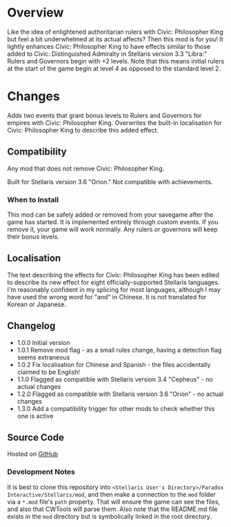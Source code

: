 # Overview

Like the idea of enlightened authoritarian rulers with Civic: Philosopher King but feel a bit underwhelmed at its actual affects?  Then this mod is for you!  It lightly enhances Civic: Philosopher King to have effects similar to those added to Civic: Distinguished Admiralty in Stellaris version 3.3 "Libra:" Rulers and Governors begin with +2 levels.  Note that this means initial rulers at the start of the game begin at level 4 as opposed to the standard level 2.

# Changes

Adds two events that grant bonus levels to Rulers and Governors for empires with Civic: Philosopher King.  Overwrites the built-in localisation for Civic: Philosopher King to describe this added effect.

## Compatibility

Any mod that does not remove Civic: Philosopher King.

Built for Stellaris version 3.6 "Orion."  Not compatible with achievements.

### When to Install

This mod can be safely added or removed from your savegame after the game has started.  It is implemented entirely through custom events.  If you remove it, your game will work normally.  Any rulers or governors will keep their bonus levels.

## Localisation

The text describing the effects for Civic: Philosopher King has been edited to describe its new effect for eight officially-supported Stellaris languages.  I'm reasonably confident in my splicing for most languages, although I may have used the wrong word for "and" in Chinese.  It is not translated for Korean or Japanese.

## Changelog

* 1.0.0 Initial version
* 1.0.1 Remove mod flag - as a small rules change, having a detection flag seems extraneous
* 1.0.2 Fix localisation for Chinese and Spanish - the files accidentally claimed to be English!
* 1.1.0 Flagged as compatible with Stellaris version 3.4 "Cepheus" - no actual changes
* 1.2.0 Flagged as compatible with Stellaris version 3.6 "Orion" - no actual changes
* 1.3.0 Add a compatibility trigger for other mods to check whether this one is active

## Source Code

Hosted on [GitHub](https://github.com/corsairmarks/civic_philosopher_king_enhanced)

### Development Notes

It is best to clone this repository into `<Stellaris User's Directory>/Paradox Interactive/Stellaris/mod`, and then make a connection to the `mod` folder via a `*.mod` file's `path` property.  That will ensure the game can see the files, and also that CWTools will parse them.  Also note that the README.md file exists in the `mod` directory but is symbolically linked in the root directory.